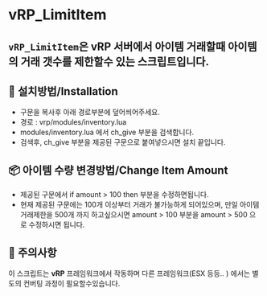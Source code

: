 # vRP_LimitItem

`vRP_LimitItem`은 vRP 서버에서 아이템 거래할때 아이템의 거래 갯수를 제한할수 있는 스크립트입니다.
---

## 🚀 설치방법/Installation
- 구문을 복사후 아래 경로부분에 덮어씌어주세요.
- 경로 : vrp/modules/inventory.lua
- modules/inventory.lua 에서 ch_give 부분을 검색합니다.
- 검색후, ch_give 부분을 제공된 구문으로 붙여넣으시면 설치 끝입니다.

## 📦 아이템 수량 변경방법/Change Item Amount
- 제공된 구문에서 if amount > 100 then 부분을 수정하면됩니다.
- 현재 제공된 구문에는 100개 이상부터 거래가 불가능하게 되어있으며, 만일 아이템 거래제한을 500개 까지 하고싶으시면 amount > 100 부분을 amount > 500 으로 수정하시면 됩니다.

## 🚨 **주의사항**
이 스크립트는 **vRP** 프레임워크에서 작동하며 다른 프레임워크(ESX 등등.. ) 에서는 별도의 컨버팅 과정이 필요할수있습니다.
